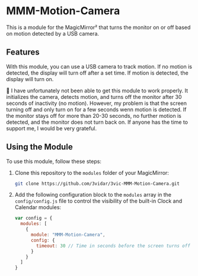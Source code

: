 # MMM-Motion-Camera

This is a module for the MagicMirror² that turns the monitor on or off based on motion detected by a USB camera.

## Features

With this module, you can use a USB camera to track motion. If no motion is detected, the display will turn off after a set time. If motion is detected, the display will turn on.

 I have unfortunately not been able to get this module to work properly. It initializes the camera, detects motion, and turns off the monitor after 30 seconds of inactivity (no motion). However, my problem is that the screen turning off and only turn on for a few seconds wenn motion is detected. If the monitor stays off for more than 20-30 seconds, no further motion is detected, and the monitor does not turn back on. If anyone has the time to support me, I would be very grateful.

## Using the Module

To use this module, follow these steps:

1. Clone this repository to the `modules` folder of your MagicMirror:

   ```sh
   git clone https://github.com/3vidar/3vic-MMM-Motion-Camera.git
   ```

2. Add the following configuration block to the `modules` array in the `config/config.js` file to control the visibility of the built-in Clock and Calendar modules:

   ```javascript
   var config = {
     modules: [
       {
         module: "MMM-Motion-Camera",
         config: {
           timeout: 30 // Time in seconds before the screen turns off
         }
       }
     ]
   }
   ```

